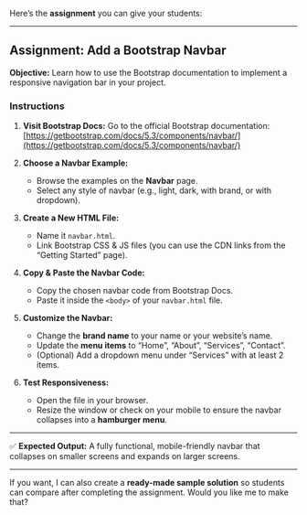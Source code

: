 Here’s the **assignment** you can give your students:

---

## **Assignment: Add a Bootstrap Navbar**

**Objective:**
Learn how to use the Bootstrap documentation to implement a responsive navigation bar in your project.

### **Instructions**

1. **Visit Bootstrap Docs:**
   Go to the official Bootstrap documentation:
   [https://getbootstrap.com/docs/5.3/components/navbar/](https://getbootstrap.com/docs/5.3/components/navbar/)

2. **Choose a Navbar Example:**

   * Browse the examples on the **Navbar** page.
   * Select any style of navbar (e.g., light, dark, with brand, or with dropdown).

3. **Create a New HTML File:**

   * Name it `navbar.html`.
   * Link Bootstrap CSS & JS files (you can use the CDN links from the “Getting Started” page).

4. **Copy & Paste the Navbar Code:**

   * Copy the chosen navbar code from Bootstrap Docs.
   * Paste it inside the `<body>` of your `navbar.html` file.

5. **Customize the Navbar:**

   * Change the **brand name** to your name or your website’s name.
   * Update the **menu items** to “Home”, “About”, “Services”, “Contact”.
   * (Optional) Add a dropdown menu under “Services” with at least 2 items.

6. **Test Responsiveness:**

   * Open the file in your browser.
   * Resize the window or check on your mobile to ensure the navbar collapses into a **hamburger menu**.

---

✅ **Expected Output:**
A fully functional, mobile-friendly navbar that collapses on smaller screens and expands on larger screens.

---

If you want, I can also create a **ready-made sample solution** so students can compare after completing the assignment. Would you like me to make that?
